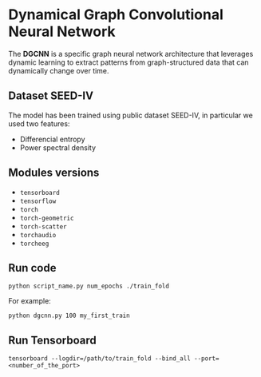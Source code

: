 # Dynamical Graph Convolutional Neural Network
The **DGCNN** is a specific graph neural network architecture that leverages dynamic learning to extract patterns from graph-structured data that can dynamically change over time.


## Dataset SEED-IV
The model has been trained using public dataset SEED-IV, in particular we used two features:
* Differencial entropy
* Power spectral density

## Modules versions
* ```tensorboard```
* ```tensorflow```
* ```torch```
* ```torch-geometric```
* ```torch-scatter```
* ```torchaudio```
* ```torcheeg```

## Run code
```
python script_name.py num_epochs ./train_fold
```
For example:
```
python dgcnn.py 100 my_first_train
```

## Run Tensorboard
```
tensorboard --logdir=/path/to/train_fold --bind_all --port=<number_of_the_port>
```

